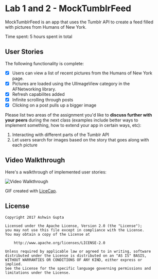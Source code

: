 # Lab 1 and 2 - MockTumblrFeed

MockTumblrFeed is an app that uses the Tumblr API to create a feed filled with pictures from Humans of New York.

Time spent: 5 hours spent in total

## User Stories

The following functionality is complete:

- [x] Users can view a list of recent pictures from the Humans of New York page.
- [x] Pictures are loaded using the UIImageView category in the AFNetworking library.
- [x] Refresh capabilites added
- [x] Infinite scrolling through posts
- [x] Clicking on a post pulls up a bigger image

Please list two areas of the assignment you'd like to **discuss further with your peers** during the next class (examples include better ways to implement something, how to extend your app in certain ways, etc):

1. Interacting with different parts of the Tumblr API
2. Let users search for images based on the story that goes along with each picture

## Video Walkthrough 

Here's a walkthrough of implemented user stories:

<img src='http://i.imgur.com/x8UWgDk.gif' title='Video Walkthrough' width='' alt='Video Walkthrough' />

GIF created with [LiceCap](http://www.cockos.com/licecap/).

## License

    Copyright 2017 Ashwin Gupta

    Licensed under the Apache License, Version 2.0 (the "License");
    you may not use this file except in compliance with the License.
    You may obtain a copy of the License at

        http://www.apache.org/licenses/LICENSE-2.0

    Unless required by applicable law or agreed to in writing, software
    distributed under the License is distributed on an "AS IS" BASIS,
    WITHOUT WARRANTIES OR CONDITIONS OF ANY KIND, either express or implied.
    See the License for the specific language governing permissions and
    limitations under the License.

